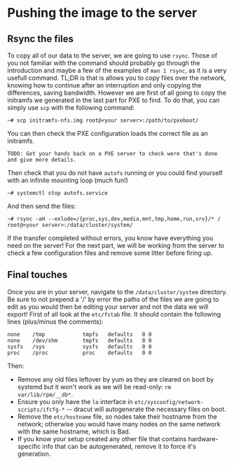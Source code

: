 # Pushing the image to the server

## Rsync the files
To copy all of our data to the server, we are going to use `rsync`. Those of you not familiar with the command should probably go through the introduction and maybe a few of the examples of `man 1 rsync`, as it is a very usefull command. TL;DR is that is allows you to copy files over the network, knowing how to continue after an interruption and only copying the differences, saving bandwidth. However we are first of all going to copy the initramfs we generated in the last part for PXE to find. To do that, you can simply use `scp` with the following command:
```
~# scp initramfs-nfs.img root@<your server>:/path/to/pxeboot/
```
You can then check the PXE configuration loads the correct file as an initramfs. 
```
TODO: Get your hands back on a PXE server to check were that's done and give more details.
```

Then check that you do not have `autofs` running or you could find yourself with an infinite mounting loop (much fun!)
```
~# systemctl stop autofs.service
```
And then send the files:
```
~# rsync -aH --exlude=/{proc,sys,dev,media,mnt,tmp,home,run,srv}/* / root@<your server>:/data/cluster/system/
```
If the transfer completed without errors, you know have everything you need on the server! For the next part, we will be working from the server to check a few configuration files and remove some litter before firing up.

## Final touches
Once you are in your server, navigate to the `/data/cluster/system` directory. Be sure to not prepend a '/' by error the paths of the files we are going to edit as you would then be editing your server and not the data we will export! First of all look at the `etc/fstab` file. It should contain the following lines (plus/minus the comments):
```
none    /tmp            tmpfs   defaults   0 0
none    /dev/shm        tmpfs   defaults   0 0
sysfs   /sys            sysfs   defaults   0 0
proc    /proc           proc    defaults   0 0
```
Then:
  * Remove any old files leftover by yum as they are cleared on boot by systemd but it won't work as we will be read-only: `rm var/lib/rpm/__db*`.
  * Ensure you only have the `lo` interface in `etc/sysconfig/network-scripts/ifcfg-*` -- dracut will autogenerate the necessary files on boot.
  * Remove the `etc/hostname` file, so nodes take their hostname from the network; otherwise you would have many nodes on the same network with the same hostname, which is Bad.
  * If you know your setup created any other file that contains hardware-specific info that can be autogenerated, remove it to force it's generation.
